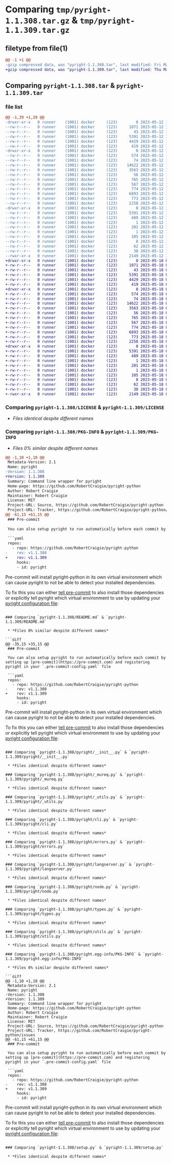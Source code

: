 # Comparing `tmp/pyright-1.1.308.tar.gz` & `tmp/pyright-1.1.309.tar.gz`

## filetype from file(1)

```diff
@@ -1 +1 @@
-gzip compressed data, was "pyright-1.1.308.tar", last modified: Fri May 12 11:08:04 2023, max compression
+gzip compressed data, was "pyright-1.1.309.tar", last modified: Thu May 18 09:31:42 2023, max compression
```

## Comparing `pyright-1.1.308.tar` & `pyright-1.1.309.tar`

### file list

```diff
@@ -1,29 +1,29 @@
-drwxr-xr-x   0 runner    (1001) docker     (123)        0 2023-05-12 11:08:04.980179 pyright-1.1.308/
--rw-r--r--   0 runner    (1001) docker     (123)     1071 2023-05-12 11:07:52.000000 pyright-1.1.308/LICENSE
--rw-r--r--   0 runner    (1001) docker     (123)       43 2023-05-12 11:07:52.000000 pyright-1.1.308/MANIFEST.in
--rw-r--r--   0 runner    (1001) docker     (123)     5391 2023-05-12 11:08:04.980179 pyright-1.1.308/PKG-INFO
--rw-r--r--   0 runner    (1001) docker     (123)     4429 2023-05-12 11:07:52.000000 pyright-1.1.308/README.md
--rw-r--r--   0 runner    (1001) docker     (123)      419 2023-05-12 11:07:52.000000 pyright-1.1.308/pyproject.toml
-drwxr-xr-x   0 runner    (1001) docker     (123)        0 2023-05-12 11:08:04.980179 pyright-1.1.308/pyright/
--rw-r--r--   0 runner    (1001) docker     (123)      574 2023-05-12 11:07:52.000000 pyright-1.1.308/pyright/__init__.py
--rw-r--r--   0 runner    (1001) docker     (123)       74 2023-05-12 11:07:52.000000 pyright-1.1.308/pyright/__main__.py
--rw-r--r--   0 runner    (1001) docker     (123)    14622 2023-05-12 11:07:52.000000 pyright-1.1.308/pyright/_mureq.py
--rw-r--r--   0 runner    (1001) docker     (123)     3563 2023-05-12 11:07:52.000000 pyright-1.1.308/pyright/_utils.py
--rw-r--r--   0 runner    (1001) docker     (123)       56 2023-05-12 11:07:52.000000 pyright-1.1.308/pyright/_version.py
--rw-r--r--   0 runner    (1001) docker     (123)      765 2023-05-12 11:07:52.000000 pyright-1.1.308/pyright/cli.py
--rw-r--r--   0 runner    (1001) docker     (123)      567 2023-05-12 11:07:52.000000 pyright-1.1.308/pyright/errors.py
--rw-r--r--   0 runner    (1001) docker     (123)      774 2023-05-12 11:07:52.000000 pyright-1.1.308/pyright/langserver.py
--rw-r--r--   0 runner    (1001) docker     (123)     6893 2023-05-12 11:07:52.000000 pyright-1.1.308/pyright/node.py
--rw-r--r--   0 runner    (1001) docker     (123)      773 2023-05-12 11:07:52.000000 pyright-1.1.308/pyright/types.py
--rw-r--r--   0 runner    (1001) docker     (123)     2258 2023-05-12 11:07:52.000000 pyright-1.1.308/pyright/utils.py
-drwxr-xr-x   0 runner    (1001) docker     (123)        0 2023-05-12 11:08:04.980179 pyright-1.1.308/pyright.egg-info/
--rw-r--r--   0 runner    (1001) docker     (123)     5391 2023-05-12 11:08:04.000000 pyright-1.1.308/pyright.egg-info/PKG-INFO
--rw-r--r--   0 runner    (1001) docker     (123)      489 2023-05-12 11:08:04.000000 pyright-1.1.308/pyright.egg-info/SOURCES.txt
--rw-r--r--   0 runner    (1001) docker     (123)        1 2023-05-12 11:08:04.000000 pyright-1.1.308/pyright.egg-info/dependency_links.txt
--rw-r--r--   0 runner    (1001) docker     (123)      201 2023-05-12 11:08:04.000000 pyright-1.1.308/pyright.egg-info/entry_points.txt
--rw-r--r--   0 runner    (1001) docker     (123)        1 2023-05-12 11:08:04.000000 pyright-1.1.308/pyright.egg-info/not-zip-safe
--rw-r--r--   0 runner    (1001) docker     (123)      105 2023-05-12 11:08:04.000000 pyright-1.1.308/pyright.egg-info/requires.txt
--rw-r--r--   0 runner    (1001) docker     (123)        8 2023-05-12 11:08:04.000000 pyright-1.1.308/pyright.egg-info/top_level.txt
--rw-r--r--   0 runner    (1001) docker     (123)       62 2023-05-12 11:07:52.000000 pyright-1.1.308/requirements.txt
--rw-r--r--   0 runner    (1001) docker     (123)       38 2023-05-12 11:08:04.980179 pyright-1.1.308/setup.cfg
--rwxr-xr-x   0 runner    (1001) docker     (123)     2149 2023-05-12 11:07:52.000000 pyright-1.1.308/setup.py
+drwxr-xr-x   0 runner    (1001) docker     (123)        0 2023-05-18 09:31:42.629555 pyright-1.1.309/
+-rw-r--r--   0 runner    (1001) docker     (123)     1071 2023-05-18 09:31:30.000000 pyright-1.1.309/LICENSE
+-rw-r--r--   0 runner    (1001) docker     (123)       43 2023-05-18 09:31:30.000000 pyright-1.1.309/MANIFEST.in
+-rw-r--r--   0 runner    (1001) docker     (123)     5391 2023-05-18 09:31:42.629555 pyright-1.1.309/PKG-INFO
+-rw-r--r--   0 runner    (1001) docker     (123)     4429 2023-05-18 09:31:30.000000 pyright-1.1.309/README.md
+-rw-r--r--   0 runner    (1001) docker     (123)      419 2023-05-18 09:31:30.000000 pyright-1.1.309/pyproject.toml
+drwxr-xr-x   0 runner    (1001) docker     (123)        0 2023-05-18 09:31:42.629555 pyright-1.1.309/pyright/
+-rw-r--r--   0 runner    (1001) docker     (123)      574 2023-05-18 09:31:30.000000 pyright-1.1.309/pyright/__init__.py
+-rw-r--r--   0 runner    (1001) docker     (123)       74 2023-05-18 09:31:30.000000 pyright-1.1.309/pyright/__main__.py
+-rw-r--r--   0 runner    (1001) docker     (123)    14622 2023-05-18 09:31:30.000000 pyright-1.1.309/pyright/_mureq.py
+-rw-r--r--   0 runner    (1001) docker     (123)     3563 2023-05-18 09:31:30.000000 pyright-1.1.309/pyright/_utils.py
+-rw-r--r--   0 runner    (1001) docker     (123)       56 2023-05-18 09:31:30.000000 pyright-1.1.309/pyright/_version.py
+-rw-r--r--   0 runner    (1001) docker     (123)      765 2023-05-18 09:31:30.000000 pyright-1.1.309/pyright/cli.py
+-rw-r--r--   0 runner    (1001) docker     (123)      567 2023-05-18 09:31:30.000000 pyright-1.1.309/pyright/errors.py
+-rw-r--r--   0 runner    (1001) docker     (123)      774 2023-05-18 09:31:30.000000 pyright-1.1.309/pyright/langserver.py
+-rw-r--r--   0 runner    (1001) docker     (123)     6893 2023-05-18 09:31:30.000000 pyright-1.1.309/pyright/node.py
+-rw-r--r--   0 runner    (1001) docker     (123)      773 2023-05-18 09:31:30.000000 pyright-1.1.309/pyright/types.py
+-rw-r--r--   0 runner    (1001) docker     (123)     2258 2023-05-18 09:31:30.000000 pyright-1.1.309/pyright/utils.py
+drwxr-xr-x   0 runner    (1001) docker     (123)        0 2023-05-18 09:31:42.629555 pyright-1.1.309/pyright.egg-info/
+-rw-r--r--   0 runner    (1001) docker     (123)     5391 2023-05-18 09:31:42.000000 pyright-1.1.309/pyright.egg-info/PKG-INFO
+-rw-r--r--   0 runner    (1001) docker     (123)      489 2023-05-18 09:31:42.000000 pyright-1.1.309/pyright.egg-info/SOURCES.txt
+-rw-r--r--   0 runner    (1001) docker     (123)        1 2023-05-18 09:31:42.000000 pyright-1.1.309/pyright.egg-info/dependency_links.txt
+-rw-r--r--   0 runner    (1001) docker     (123)      201 2023-05-18 09:31:42.000000 pyright-1.1.309/pyright.egg-info/entry_points.txt
+-rw-r--r--   0 runner    (1001) docker     (123)        1 2023-05-18 09:31:42.000000 pyright-1.1.309/pyright.egg-info/not-zip-safe
+-rw-r--r--   0 runner    (1001) docker     (123)      105 2023-05-18 09:31:42.000000 pyright-1.1.309/pyright.egg-info/requires.txt
+-rw-r--r--   0 runner    (1001) docker     (123)        8 2023-05-18 09:31:42.000000 pyright-1.1.309/pyright.egg-info/top_level.txt
+-rw-r--r--   0 runner    (1001) docker     (123)       62 2023-05-18 09:31:30.000000 pyright-1.1.309/requirements.txt
+-rw-r--r--   0 runner    (1001) docker     (123)       38 2023-05-18 09:31:42.629555 pyright-1.1.309/setup.cfg
+-rwxr-xr-x   0 runner    (1001) docker     (123)     2149 2023-05-18 09:31:30.000000 pyright-1.1.309/setup.py
```

### Comparing `pyright-1.1.308/LICENSE` & `pyright-1.1.309/LICENSE`

 * *Files identical despite different names*

### Comparing `pyright-1.1.308/PKG-INFO` & `pyright-1.1.309/PKG-INFO`

 * *Files 0% similar despite different names*

```diff
@@ -1,10 +1,10 @@
 Metadata-Version: 2.1
 Name: pyright
-Version: 1.1.308
+Version: 1.1.309
 Summary: Command line wrapper for pyright
 Home-page: https://github.com/RobertCraigie/pyright-python
 Author: Robert Craigie
 Maintainer: Robert Craigie
 License: MIT
 Project-URL: Source, https://github.com/RobertCraigie/pyright-python
 Project-URL: Tracker, https://github.com/RobertCraigie/pyright-python/issues
@@ -61,15 +61,15 @@
 ### Pre-commit
 
 You can also setup pyright to run automatically before each commit by setting up [pre-commit](https://pre-commit.com) and registering pyright in your `.pre-commit-config.yaml` file
 
 ```yaml
 repos:
   - repo: https://github.com/RobertCraigie/pyright-python
-    rev: v1.1.308
+    rev: v1.1.309
     hooks:
     - id: pyright
 ```
 
 Pre-commit will install pyright-python in its own virtual environment which can cause pyright to not be able to detect your installed dependencies.
 
 To fix this you can either [tell pre-commit](https://pre-commit.com/#config-additional_dependencies) to also install those dependencies or explicitly tell pyright which virtual environment to use by updating your [pyright configuration file](https://github.com/microsoft/pyright/blob/main/docs/configuration.md):
```

### Comparing `pyright-1.1.308/README.md` & `pyright-1.1.309/README.md`

 * *Files 0% similar despite different names*

```diff
@@ -35,15 +35,15 @@
 ### Pre-commit
 
 You can also setup pyright to run automatically before each commit by setting up [pre-commit](https://pre-commit.com) and registering pyright in your `.pre-commit-config.yaml` file
 
 ```yaml
 repos:
   - repo: https://github.com/RobertCraigie/pyright-python
-    rev: v1.1.308
+    rev: v1.1.309
     hooks:
     - id: pyright
 ```
 
 Pre-commit will install pyright-python in its own virtual environment which can cause pyright to not be able to detect your installed dependencies.
 
 To fix this you can either [tell pre-commit](https://pre-commit.com/#config-additional_dependencies) to also install those dependencies or explicitly tell pyright which virtual environment to use by updating your [pyright configuration file](https://github.com/microsoft/pyright/blob/main/docs/configuration.md):
```

### Comparing `pyright-1.1.308/pyright/__init__.py` & `pyright-1.1.309/pyright/__init__.py`

 * *Files identical despite different names*

### Comparing `pyright-1.1.308/pyright/_mureq.py` & `pyright-1.1.309/pyright/_mureq.py`

 * *Files identical despite different names*

### Comparing `pyright-1.1.308/pyright/_utils.py` & `pyright-1.1.309/pyright/_utils.py`

 * *Files identical despite different names*

### Comparing `pyright-1.1.308/pyright/cli.py` & `pyright-1.1.309/pyright/cli.py`

 * *Files identical despite different names*

### Comparing `pyright-1.1.308/pyright/errors.py` & `pyright-1.1.309/pyright/errors.py`

 * *Files identical despite different names*

### Comparing `pyright-1.1.308/pyright/langserver.py` & `pyright-1.1.309/pyright/langserver.py`

 * *Files identical despite different names*

### Comparing `pyright-1.1.308/pyright/node.py` & `pyright-1.1.309/pyright/node.py`

 * *Files identical despite different names*

### Comparing `pyright-1.1.308/pyright/types.py` & `pyright-1.1.309/pyright/types.py`

 * *Files identical despite different names*

### Comparing `pyright-1.1.308/pyright/utils.py` & `pyright-1.1.309/pyright/utils.py`

 * *Files identical despite different names*

### Comparing `pyright-1.1.308/pyright.egg-info/PKG-INFO` & `pyright-1.1.309/pyright.egg-info/PKG-INFO`

 * *Files 0% similar despite different names*

```diff
@@ -1,10 +1,10 @@
 Metadata-Version: 2.1
 Name: pyright
-Version: 1.1.308
+Version: 1.1.309
 Summary: Command line wrapper for pyright
 Home-page: https://github.com/RobertCraigie/pyright-python
 Author: Robert Craigie
 Maintainer: Robert Craigie
 License: MIT
 Project-URL: Source, https://github.com/RobertCraigie/pyright-python
 Project-URL: Tracker, https://github.com/RobertCraigie/pyright-python/issues
@@ -61,15 +61,15 @@
 ### Pre-commit
 
 You can also setup pyright to run automatically before each commit by setting up [pre-commit](https://pre-commit.com) and registering pyright in your `.pre-commit-config.yaml` file
 
 ```yaml
 repos:
   - repo: https://github.com/RobertCraigie/pyright-python
-    rev: v1.1.308
+    rev: v1.1.309
     hooks:
     - id: pyright
 ```
 
 Pre-commit will install pyright-python in its own virtual environment which can cause pyright to not be able to detect your installed dependencies.
 
 To fix this you can either [tell pre-commit](https://pre-commit.com/#config-additional_dependencies) to also install those dependencies or explicitly tell pyright which virtual environment to use by updating your [pyright configuration file](https://github.com/microsoft/pyright/blob/main/docs/configuration.md):
```

### Comparing `pyright-1.1.308/setup.py` & `pyright-1.1.309/setup.py`

 * *Files identical despite different names*

